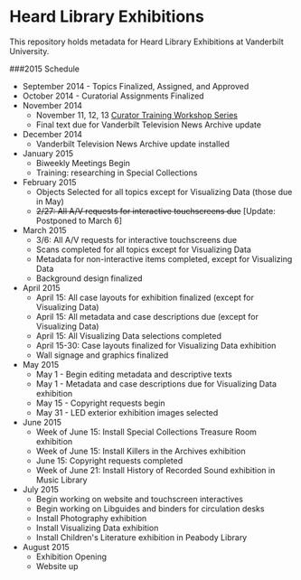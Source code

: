 Heard Library Exhibitions
=============

This repository holds metadata for Heard Library Exhibitions at Vanderbilt University.

###2015 Schedule

* September 2014 - Topics Finalized, Assigned, and Approved
* October 2014 - Curatorial Assignments Finalized
* November 2014
  * November 11, 12, 13 [Curator Training Workshop Series](Workshops/workshop-schedule.md)
  * Final text due for Vanderbilt Television News Archive update
* December 2014
  * Vanderbilt Television News Archive update installed
* January 2015
  * Biweekly Meetings Begin
  * Training: researching in Special Collections
* February 2015
  * Objects Selected for all topics except for Visualizing Data (those due in May)
  * ~~2/27: All A/V requests for interactive touchscreens due~~ [Update: Postponed to March 6]
* March 2015
  * 3/6:  All A/V requests for interactive touchscreens due
  * Scans completed for all topics except for Visualizing Data
  * Metadata for non-interactive items completed, except for Visualizing Data
  * Background design finalized
* April 2015
  * April 15: All case layouts for exhibition finalized (except for Visualizing Data)
  * April 15: All metadata and case descriptions due (except for Visualizing Data)
  * April 15: All Visualizing Data selections completed
  * April 15-30: Case layouts finalized for Visualizing Data exhibition
  * Wall signage and graphics finalized
* May 2015
  * May 1 - Begin editing metadata and descriptive texts
  * May 1 - Metadata and case descriptions due for Visualizing Data exhibition
  * May 15 - Copyright requests begin
  * May 31 - LED exterior exhibition images selected
* June 2015
  * Week of June 15: Install Special Collections Treasure Room exhibition
  * Week of June 15: Install Killers in the Archives exhibition
  * June 15: Copyright requests completed
  * Week of June 21: Install History of Recorded Sound exhibition in Music Library
* July 2015
  * Begin working on website and touchscreen interactives 
  * Begin working on Libguides and binders for circulation desks
  * Install Photography exhibition
  * Install Visualizing Data exhibition
  * Install Children's Literature exhibition in Peabody Library
* August 2015
  * Exhibition Opening
  * Website up
